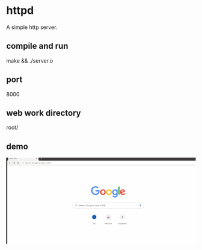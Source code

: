 # httpd

A simple http server.

## compile and run

make && ./server.o

## port

8000

## web work directory

root/

## demo

![Image](https://github.com/linxin8/httpd/blob/master/demo.gif)